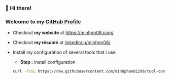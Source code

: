 ### 👋 Hi there!
### Welcome to my [GitHub Profile](https://github.com/minhphan81299)

* Checkout **my website** at <a href="https://minhpn08.com" target="_blank">https://minhpn08.com/</a>
* Checkout **my résumé** at <a href="https://www.linkedin.com/in/minhpn08/" target="_blank">linkedin/in/minhpn08/</a>

* Install my configuration of several tools that i use
  * **Step :** install configuration
  ``` bash
  curl -fsSL https://raw.githubusercontent.com/minhphan81299/tool-config/main/install.sh | bash
  ```  
